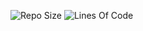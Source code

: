 ![Repo Size](https://img.shields.io/github/repo-size/arCnuts/EndlessDepths/?style=plastic)
![Lines Of Code](https://img.shields.io/tokei/lines/github/arCnuts/EndlessDepths?style=plastic)